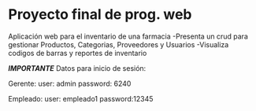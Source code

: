 # Proyecto final de prog. web
Aplicación web para el inventario de una farmacia
-Presenta un crud para gestionar Productos, Categorias, Proveedores y Usuarios
-Visualiza codigos de barras y reportes de inventario

***IMPORTANTE***
Datos para inicio de sesión:

Gerente:
user: admin
password: 6240

Empleado:
user: empleado1
password:12345

